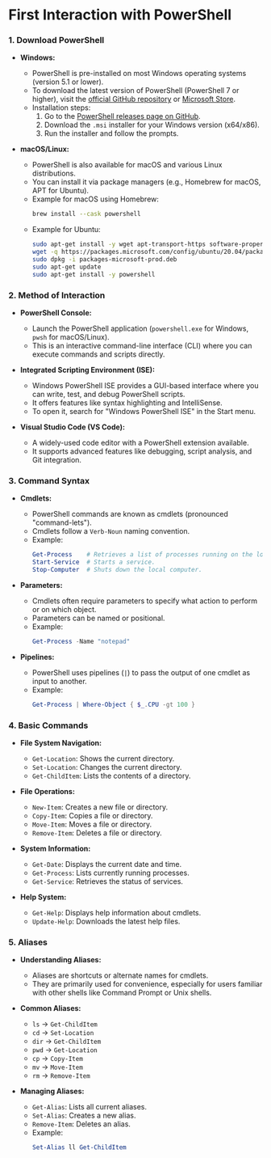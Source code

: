 # **First Interaction with PowerShell**

### **1. Download PowerShell**

- **Windows:**
  - PowerShell is pre-installed on most Windows operating systems (version 5.1 or lower).
  - To download the latest version of PowerShell (PowerShell 7 or higher), visit the [official GitHub repository](https://github.com/PowerShell/PowerShell/releases/tag/v7.4.5) or [Microsoft Store](https://www.microsoft.com/store).
  - Installation steps:
    1. Go to the [PowerShell releases page on GitHub](https://github.com/PowerShell/PowerShell/releases).
    2. Download the `.msi` installer for your Windows version (x64/x86).
    3. Run the installer and follow the prompts.

- **macOS/Linux:**
  - PowerShell is also available for macOS and various Linux distributions.
  - You can install it via package managers (e.g., Homebrew for macOS, APT for Ubuntu).
  - Example for macOS using Homebrew:
    ```bash
    brew install --cask powershell
    ```
  - Example for Ubuntu:
    ```bash
    sudo apt-get install -y wget apt-transport-https software-properties-common
    wget -q https://packages.microsoft.com/config/ubuntu/20.04/packages-microsoft-prod.deb
    sudo dpkg -i packages-microsoft-prod.deb
    sudo apt-get update
    sudo apt-get install -y powershell
    ```

### **2. Method of Interaction**

- **PowerShell Console:**
  - Launch the PowerShell application (`powershell.exe` for Windows, `pwsh` for macOS/Linux).
  - This is an interactive command-line interface (CLI) where you can execute commands and scripts directly.

- **Integrated Scripting Environment (ISE):**
  - Windows PowerShell ISE provides a GUI-based interface where you can write, test, and debug PowerShell scripts.
  - It offers features like syntax highlighting and IntelliSense.
  - To open it, search for "Windows PowerShell ISE" in the Start menu.

- **Visual Studio Code (VS Code):**
  - A widely-used code editor with a PowerShell extension available.
  - It supports advanced features like debugging, script analysis, and Git integration.

### **3. Command Syntax**

- **Cmdlets:**
  - PowerShell commands are known as cmdlets (pronounced "command-lets").
  - Cmdlets follow a `Verb-Noun` naming convention.
  - Example:
    ```powershell
    Get-Process    # Retrieves a list of processes running on the local machine.
    Start-Service  # Starts a service.
    Stop-Computer  # Shuts down the local computer.
    ```

- **Parameters:**
  - Cmdlets often require parameters to specify what action to perform or on which object.
  - Parameters can be named or positional.
  - Example:
    ```powershell
    Get-Process -Name "notepad"
    ```

- **Pipelines:**
  - PowerShell uses pipelines (`|`) to pass the output of one cmdlet as input to another.
  - Example:
    ```powershell
    Get-Process | Where-Object { $_.CPU -gt 100 }
    ```

### **4. Basic Commands**

- **File System Navigation:**
  - `Get-Location`: Shows the current directory.
  - `Set-Location`: Changes the current directory.
  - `Get-ChildItem`: Lists the contents of a directory.

- **File Operations:**
  - `New-Item`: Creates a new file or directory.
  - `Copy-Item`: Copies a file or directory.
  - `Move-Item`: Moves a file or directory.
  - `Remove-Item`: Deletes a file or directory.

- **System Information:**
  - `Get-Date`: Displays the current date and time.
  - `Get-Process`: Lists currently running processes.
  - `Get-Service`: Retrieves the status of services.

- **Help System:**
  - `Get-Help`: Displays help information about cmdlets.
  - `Update-Help`: Downloads the latest help files.

### **5. Aliases**

- **Understanding Aliases:**
  - Aliases are shortcuts or alternate names for cmdlets.
  - They are primarily used for convenience, especially for users familiar with other shells like Command Prompt or Unix shells.

- **Common Aliases:**
  - `ls` → `Get-ChildItem`
  - `cd` → `Set-Location`
  - `dir` → `Get-ChildItem`
  - `pwd` → `Get-Location`
  - `cp` → `Copy-Item`
  - `mv` → `Move-Item`
  - `rm` → `Remove-Item`

- **Managing Aliases:**
  - `Get-Alias`: Lists all current aliases.
  - `Set-Alias`: Creates a new alias.
  - `Remove-Item`: Deletes an alias.
  - Example:
    ```powershell
    Set-Alias ll Get-ChildItem
    ```

